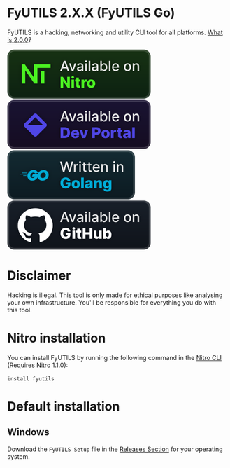 # FyUTILS 2.X.X (FyUTILS Go)
FyUTILS is a hacking, networking and utility CLI tool for all platforms. [What is 2.0.0](https://github.com/NoahOnFyre/FyUTILS/discussions/53)?

[![nitro](/badges/nitro.svg)](#nitro-installation)
[![devportal](/badges/devportal.svg)](https://nyronium.com/products/FyUTILS)
[![golang](/badges/golang.svg)](https://go.dev/)
[![github](/badges/github.svg)](https://github.com/NoahOnFyre/FyUTILS)

# Disclaimer
Hacking is illegal. This tool is only made for ethical purposes like analysing your own infrastructure. You'll be responsible for everything you do with this tool.

# Nitro installation
You can install FyUTILS by running the following command in the [Nitro CLI](https://github.com/NoahOnFyre/Nitro) (Requires Nitro 1.1.0):
```
install fyutils
```

# Default installation
## Windows
Download the `FyUTILS Setup` file in the [Releases Section](https://github.com/NoahOnFyre/FyUTILS/releases) for your operating system. 